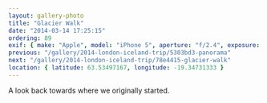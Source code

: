 ```yaml
---
layout: gallery-photo
title: "Glacier Walk"
date: "2014-03-14 17:25:15"
ordering: 89
exif: { make: "Apple", model: "iPhone 5", aperture: "f/2.4", exposure: "1/553" }
previous: "/gallery/2014-london-iceland-trip/5303bd3-panorama"
next: "/gallery/2014-london-iceland-trip/78e4415-glacier-walk"
location: { latitude: 63.53497167, longitude: -19.34731333 }
---
```


A look back towards where we originally started.
